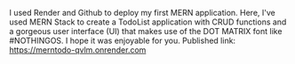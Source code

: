 I used Render and Github to deploy my first MERN application. Here, I've used MERN Stack to create a TodoList application with CRUD functions and a gorgeous user interface (UI) that makes use of the DOT MATRIX font like #NOTHINGOS. I hope it was enjoyable for you.
Published link: https://merntodo-qvlm.onrender.com
